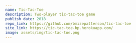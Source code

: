 ```yaml
---
name: Tic-Tac-Toe
description: Two-player tic-tac-toe game
publish_date: 2018
repo_link: https://github.com/bmizepatterson/tic-tac-toe
site_link: https://tic-tac-toe-bp.herokuapp.com/
image: assets/img/tic-tac-toe.png
---
```

